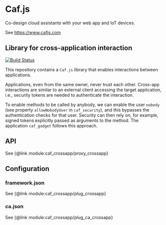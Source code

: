 # Caf.js

Co-design cloud assistants with your web app and IoT devices.

See https://www.cafjs.com

## Library for cross-application interaction

[![Build Status](https://travis-ci.org/cafjs/caf_crossapp.svg?branch=master)](https://travis-ci.org/cafjs/caf_crossapp)

This repository contains a `Caf.js` library that enables interactions between applications.

Applications, even from the same owner, never trust each other. Cross-app interactions are similar to an external client accessing the target application, i.e., security tokens are needed to authenticate the interaction.

To enable methods to be called by anybody, we can enable the user `nobody` (see property `allowNobodyUser` in `caf_security`), and this bypasses the authentication checks for that user. Security can then rely on, for example, signed tokens explicitly passed as arguments to the method. The application `caf_gadget` follows this approach.

## API

See {@link module:caf_crossapp/proxy_crossapp}

## Configuration

### framework.json

See {@link module:caf_crossapp/plug_crossapp}

### ca.json

See {@link module:caf_crossapp/plug_ca_crossapp}
